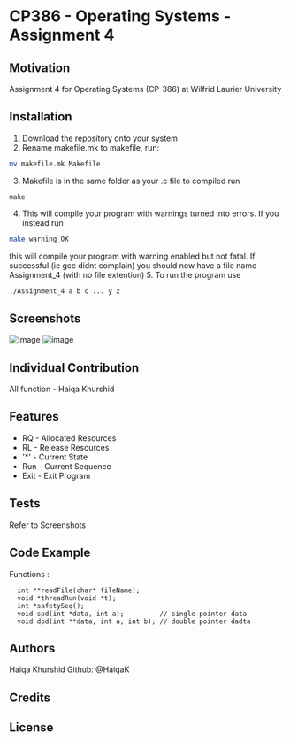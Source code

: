 # CP386 - Operating Systems - Assignment 4

## Motivation 

Assignment 4 for Operating Systems (CP-386) at Wilfrid Laurier University 

## Installation

1. Download the repository onto your system
2. Rename makefile.mk to makefile, run:
  ```bash
  mv makefile.mk Makefile
  ```
3. Makefile is in the same folder as your .c file to compiled run
  ```base
  make
  ```
4. This will compile your program with warnings turned into errors. If you instead run
  ```bash
  make warning_OK
  ```
  this will compile your program with warning enabled but not fatal. If successful (ie gcc didnt complain) you should now have a file name Assignment_4 (with         no file extention)
5. To run the program use 
  ```bash
  ./Assignment_4 a b c ... y z 
  ``` 

## Screenshots

![image](https://i.paste.pics/9PNNQ.png)
![image](https://i.paste.pics/9PNNU.png)

## Individual Contribution 

All function - Haiqa Khurshid

## Features

* RQ - Allocated Resources
* RL - Release Resources 
* '*' - Current State
* Run - Current Sequence 
* Exit - Exit Program

## Tests

Refer to Screenshots

## Code Example 

Functions :
```
  int **readFile(char* fileName);
  void *threadRun(void *t);
  int *safetySeq();
  void spd(int *data, int a);         // single pointer data
  void dpd(int **data, int a, int b); // double pointer dadta
```

## Authors 
Haiqa Khurshid
Github: @HaiqaK

## Credits 

## License 
